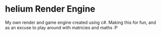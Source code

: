 # helium Render Engine
My own render and game engine created using c#.
Making this for fun, and as an excuse to play around with matricies and maths :P
